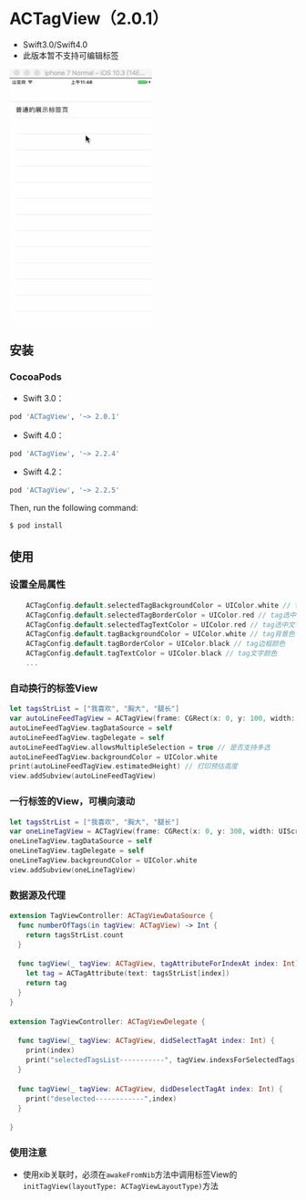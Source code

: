 # ACTagView（2.0.1）

* Swift3.0/Swift4.0
* 此版本暂不支持可编辑标签

<img width="250" height="445" src="https://raw.githubusercontent.com/ChaselAn/ACTagView/master/ACTagView_ver2.0.0.gif"/>

## 安装

### CocoaPods    

* Swift 3.0：

```ruby
pod 'ACTagView', '~> 2.0.1'
```

* Swift 4.0：

```ruby
pod 'ACTagView', '~> 2.2.4'
```

- Swift 4.2：

```ruby
pod 'ACTagView', '~> 2.2.5'
```

Then, run the following command:

```bash
$ pod install
```

## 使用
### 设置全局属性
```swift
    ACTagConfig.default.selectedTagBackgroundColor = UIColor.white // tag选中背景色
    ACTagConfig.default.selectedTagBorderColor = UIColor.red // tag选中边框颜色
    ACTagConfig.default.selectedTagTextColor = UIColor.red // tag选中文字颜色
    ACTagConfig.default.tagBackgroundColor = UIColor.white // tag背景色
    ACTagConfig.default.tagBorderColor = UIColor.black // tag边框颜色
    ACTagConfig.default.tagTextColor = UIColor.black // tag文字颜色
    ...
```

### 自动换行的标签View

```swift
let tagsStrList = ["我喜欢", "胸大", "腿长"]
var autoLineFeedTagView = ACTagView(frame: CGRect(x: 0, y: 100, width: UIScreen.main.bounds.width, height: 100), layoutType: .autoLineFeed)
autoLineFeedTagView.tagDataSource = self
autoLineFeedTagView.tagDelegate = self
autoLineFeedTagView.allowsMultipleSelection = true // 是否支持多选
autoLineFeedTagView.backgroundColor = UIColor.white
print(autoLineFeedTagView.estimatedHeight) // 打印预估高度
view.addSubview(autoLineFeedTagView)
```

### 一行标签的View，可横向滚动

```swift
let tagsStrList = ["我喜欢", "胸大", "腿长"]
var oneLineTagView = ACTagView(frame: CGRect(x: 0, y: 300, width: UIScreen.main.bounds.width, height: 50), layoutType: .oneLine)
oneLineTagView.tagDataSource = self
oneLineTagView.tagDelegate = self
oneLineTagView.backgroundColor = UIColor.white
view.addSubview(oneLineTagView)
```

### 数据源及代理
```swift
extension TagViewController: ACTagViewDataSource {
  func numberOfTags(in tagView: ACTagView) -> Int {
    return tagsStrList.count
  }
  
  func tagView(_ tagView: ACTagView, tagAttributeForIndexAt index: Int) -> ACTagAttribute {
    let tag = ACTagAttribute(text: tagsStrList[index])
    return tag
  }
}

extension TagViewController: ACTagViewDelegate {
  
  func tagView(_ tagView: ACTagView, didSelectTagAt index: Int) {
    print(index)
    print("selectedTagsList-----------", tagView.indexsForSelectedTags) // 打印所有已选中标签的下标
  }
  
  func tagView(_ tagView: ACTagView, didDeselectTagAt index: Int) {
    print("deselected------------",index)
  }
  
}
```

### 使用注意
* 使用xib关联时，必须在`awakeFromNib`方法中调用标签View的`initTagView(layoutType: ACTagViewLayoutType)`方法